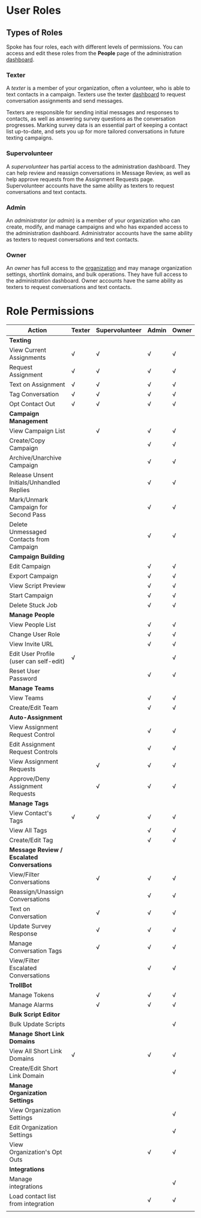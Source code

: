 # User Roles

Types of Roles
--------------

Spoke has four roles, each with different levels of permissions.
You can access and edit these roles from the
**People** page of the administration [dashboard](https://docs.spokerewired.com/article/52-dashboards).

### Texter

A
 *texter* is a member of your organization, often a volunteer,
who is able to text contacts in a campaign. Texters use the texter
[dashboard](https://docs.spokerewired.com/article/52-dashboards) to request conversation assignments and send messages.

Texters are responsible for sending initial messages and
responses to contacts, as well as answering survey questions as
the conversation progresses. Marking survey data is an essential
part of keeping a contact list up-to-date, and sets you up for
more tailored conversations in future texting campaigns.

### Supervolunteer

A
*supervolunteer* has partial access to the administration
dashboard. They can help review and reassign conversations in Message
Review, as well as help approve requests from the Assignment Requests
page. Supervolunteer accounts have the same ability as texters
to request conversations and text contacts.

### Admin

An
*administrator* (or *admin*) is a member of
your organization who can create, modify, and manage
campaigns and who has expanded access to
the administration dashboard. Administrator accounts
have the same ability as texters to request conversations
and text contacts.

### Owner

An
*owner* has full access to the [organization](https://docs.spokerewired.com/article/79-organizations) and may manage organization settings, shortlink domains, and
bulk operations. They have full access to the administration
dashboard. Owner accounts have the same ability as texters
to request conversations and text contacts.

Role Permissions
================

| Action | Texter | Supervolunteer | Admin | Owner |
| --- | --- | --- | --- | --- |
| **Texting** |  |  |  |  |
| View Current Assignments | √ | √ | √ | √ |
| Request Assignment | √ | √ | √ | √ |
| Text on Assignment | √ | √ | √ | √ |
| Tag Conversation | √ | √ | √ | √ |
| Opt Contact Out | √ | √ | √ | √ |
| **Campaign Management** |  |  |  |  |
| View Campaign List |  | √ | √ | √ |
| Create/Copy Campaign |  |  | √ | √ |
| Archive/Unarchive Campaign |  |  | √ | √ |
| Release Unsent Initials/Unhandled Replies |  |  | √ | √ |
| Mark/Unmark Campaign for Second Pass |  |  | √ | √ |
| Delete Unmessaged Contacts from Campaign |  |  | √ | √ |
| **Campaign Building** |  |  |  |  |
| Edit Campaign |  |  | √ | √ |
| Export Campaign |  |  | √ | √ |
| View Script Preview |  |  | √ | √ |
| Start Campaign |  |  | √ | √ |
| Delete Stuck Job |  |  | √ | √ |
| **Manage People** |  |  |  |  |
| View People List |  |  | √ | √ |
| Change User Role |  |  | √ | √ |
| View Invite URL |  |  | √ | √ |
| Edit User Profile (user can self-edit) | √ |  |  | √ |
| Reset User Password |  |  | √ | √ |
| **Manage Teams** |  |  |  |  |
| View Teams |  |  | √ | √ |
| Create/Edit Team |  |  | √ | √ |
| **Auto-Assignment** |  |  |  |  |
| View Assignment Request Control |  |  | √ | √ |
| Edit Assignment Request Controls |  |  | √ | √ |
| View Assignment Requests |  | √ | √ | √ |
| Approve/Deny Assignment Requests |  | √ | √ | √ |
| **Manage Tags** |  |  |  |  |
| View Contact's Tags | √ | √ | √ | √ |
| View All Tags |  |  | √ | √ |
| Create/Edit Tag |  |  | √ | √ |
| **Message Review / Escalated Conversations** |  |  |  |  |
| View/Filter Conversations |  | √ | √ | √ |
| Reassign/Unassign Conversations |  |  | √ | √ |
| Text on Conversation |  | √ | √ | √ |
| Update Survey Response |  | √ | √ | √ |
| Manage Conversation Tags |  | √ | √ | √ |
| View/Filter Escalated Conversations |  |  | √ | √ |
| **TrollBot** |  |  |  |  |
| Manage Tokens |  | √ | √ | √ |
| Manage Alarms |  | √ | √ | √ |
| **Bulk Script Editor** |  |  |  |  |
| Bulk Update Scripts |  |  |  | √ |
| **Manage Short Link Domains** |  |  |  |  |
| View All Short Link Domains | √ |  | √ | √ |
| Create/Edit Short Link Domain |  |  |  | √ |
| **Manage Organization Settings** |  |  |  |  |
| View Organization Settings |  |  |  | √ |
| Edit Organization Settings |  |  |  | √ |
| View Organization's Opt Outs |  |  | √ | √ |
| **Integrations** |  |  |  |  |
| Manage integrations |  |  |  | √ |
| Load contact list from integration |  |  | √ | √ |
|  |  |  |  |  |

 